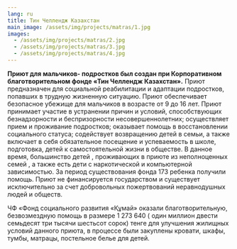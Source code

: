```yaml
---
lang: ru
title: Тин Челлендж Казахстан
main_image: /assets/img/projects/matras/1.jpg
images:
  - /assets/img/projects/matras/2.jpg
  - /assets/img/projects/matras/3.jpg
  - /assets/img/projects/matras/4.jpg
---
```

**Приют для мальчиков- подростков был создан при Корпоративном благотворительном фонде «Тин Челлендж Казахстан».** Приют предназначен для социальной реабилитации и адаптации подростков, попавших в трудную жизненную ситуацию. Приют обеспечивает безопасное убежище для мальчиков в возрасте от 9 до 16 лет. Приют принимает участие в устранении причин и условий, способствующих безнадзорности и беспризорности несовершеннолетних; осуществляет прием и проживание подростков; оказывает помощь в восстановлении социального статуса;  содействует возвращению детей в семьи, а также включает в себя обязательное посещение и успеваемость в школе, подготовка, детей к самостоятельной жизни в обществе. В данное время, большинство детей , проживающих в приюте из неполноценных семей , а также есть дети с наркотической и компьютерной зависимостью. За период существования фонда 173 ребенка получили помощь. Приют не финансируется государством и существует исключительно за счет добровольных пожертвований неравнодушных людей и обществ. 



ЧФ «Фонд социального развития «Құмай» оказали благотворительную, безвозмездную помощь в размере 1 273 640 ( один миллион двести семьдесят три тысячи шестьсот сорок) тенге для улучшения жилищных условий данного приюта, в процессе были закуплены кровати, шкафы, тумбы, матрацы, постельное белье для детей.